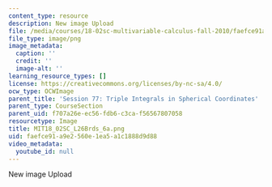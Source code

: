 ```yaml
---
content_type: resource
description: New image Upload
file: /media/courses/18-02sc-multivariable-calculus-fall-2010/faefce91a9e2560e1ea5a1c1888d9d88_MIT18_02SC_L26Brds_6a.png
file_type: image/png
image_metadata:
  caption: ''
  credit: ''
  image-alt: ''
learning_resource_types: []
license: https://creativecommons.org/licenses/by-nc-sa/4.0/
ocw_type: OCWImage
parent_title: 'Session 77: Triple Integrals in Spherical Coordinates'
parent_type: CourseSection
parent_uid: f707a26e-ec56-fdb6-c3ca-f56567807058
resourcetype: Image
title: MIT18_02SC_L26Brds_6a.png
uid: faefce91-a9e2-560e-1ea5-a1c1888d9d88
video_metadata:
  youtube_id: null
---
```

New image Upload